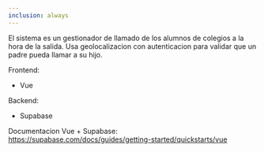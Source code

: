 ```yaml
---
inclusion: always
---
```

El sistema es un gestionador de llamado de los alumnos de colegios a la hora de la salida. Usa geolocalizacion con autenticacion para validar que un padre pueda llamar a su hijo.

Frontend:
- Vue

Backend:
- Supabase

Documentacion Vue + Supabase: https://supabase.com/docs/guides/getting-started/quickstarts/vue
